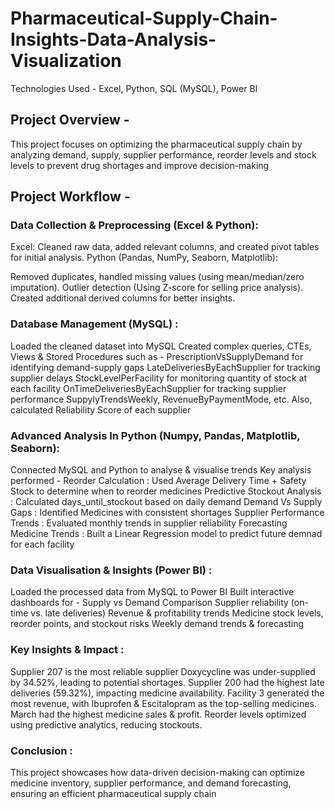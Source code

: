 # Pharmaceutical-Supply-Chain-Insights-Data-Analysis-Visualization

Technologies Used - Excel, Python, SQL (MySQL), Power BI

## Project Overview - 
This project focuses on optimizing the pharmaceutical supply chain by analyzing demand, supply, supplier performance, reorder levels and stock levels to prevent drug shortages and improve decision-making

## Project Workflow - 
### Data Collection & Preprocessing (Excel & Python): 
Excel: Cleaned raw data, added relevant columns, and created pivot tables for initial analysis.
Python (Pandas, NumPy, Seaborn, Matplotlib):

 Removed duplicates, handled missing values (using mean/median/zero imputation).
 Outlier detection (Using Z-score for selling price analysis). 
 Created additional derived columns for better insights.

### Database Management (MySQL) :
Loaded the cleaned dataset into MySQL
Created complex queries, CTEs, Views & Stored Procedures such as -
 PrescriptionVsSupplyDemand for identifying demand-supply gaps
 LateDeliveriesByEachSupplier for tracking supplier delays
 StockLevelPerFacility for monitoring quantity of stock at each facility
 OnTimeDeliveriesByEachSupplier for tracking supplier performance
 SuppylyTrendsWeekly, RevenueByPaymentMode, etc.
 Also, calculated Reliability Score of each supplier 

### Advanced Analysis In Python (Numpy, Pandas, Matplotlib, Seaborn):
Connected MySQL and Python to analyse & visualise trends
Key analysis performed -
  Reorder Calculation : Used Average Delivery Time + Safety Stock to determine when to reorder medicines
  Predictive Stockout Analysis : Calculated days_until_stockout based on daily demand
  Demand Vs Supply Gaps : Identified Medicines with consistent shortages
  Supplier Performance Trends : Evaluated monthly trends in supplier reliability
  Forecasting Medicine Trends : Built a Linear Regression model to predict future demnad for each facility

### Data Visualisation & Insights (Power BI) : 
Loaded the processed data from MySQL to Power BI
Built interactive dashboards for - 
 Supply vs Demand Comparison
 Supplier reliability (on-time vs. late deliveries)
 Revenue & profitability trends
 Medicine stock levels, reorder points, and stockout risks
 Weekly demand trends & forecasting

### Key Insights & Impact :
Supplier 207 is the most reliable supplier
Doxycycline was under-supplied by 34.52%, leading to potential shortages.
Supplier 200 had the highest late deliveries (59.32%), impacting medicine availability.
Facility 3 generated the most revenue, with Ibuprofen & Escitalopram as the top-selling medicines.
March had the highest medicine sales & profit.
Reorder levels optimized using predictive analytics, reducing stockouts.

### Conclusion :
This project showcases how data-driven decision-making can optimize medicine inventory, supplier performance, and demand forecasting, ensuring an efficient pharmaceutical supply chain
